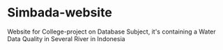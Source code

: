 # Simbada-website

Website for College-project on Database Subject, it's containing a Water Data Quality in Several River in Indonesia
